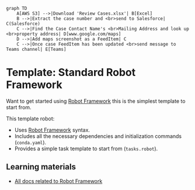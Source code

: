 ```mermaid
graph TD
    A[AWS S3] -->|Download 'Review Cases.xlsx'| B[Excel]
    B -->|Extract the case number and <br>send to Salesforce| C(Salesforce)
    C -->|Find the Case Contact Name's <br>Mailing Address and look up <br>property address| D[www.google.com/maps]
    D -->|Add maps screenshot as a FeedItem| C
    C -->|Once case FeedItem has been updated <br>send message to Teams channel| E[Teams]
```
# Template: Standard Robot Framework

Want to get started using [Robot Framework](https://robocorp.com/docs/languages-and-frameworks/robot-framework/basics) this is the simplest template to start from.

This template robot:

- Uses [Robot Framework](https://robocorp.com/docs/languages-and-frameworks/robot-framework/basics) syntax.
- Includes all the necessary dependencies and initialization commands (`conda.yaml`).
- Provides a simple task template to start from (`tasks.robot`).

## Learning materials

- [All docs related to Robot Framework](https://robocorp.com/docs/languages-and-frameworks/robot-framework)
